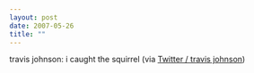 ```yaml
---
layout: post
date: 2007-05-26
title: ""
---
```

travis johnson: i caught the squirrel (via <a href="http://twitter.com/travisj/statuses/78639592">Twitter / travis johnson</a>)